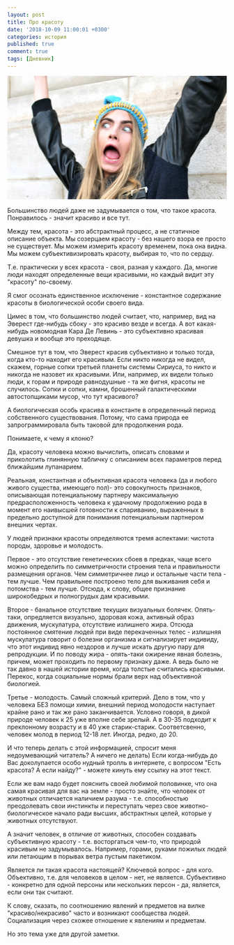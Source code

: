 ```yaml
---
layout: post
title: Про красоту 
date: '2018-10-09 11:00:01 +0300'
categories: история
published: true
comment: true
tags: [Дневник]
---
```


![Кара не Кара]( /image/karabtfl.jpg)

Большинство людей даже не задумывается о том, что такое красота.
Понравилось - значит красиво и все тут.

Между тем, красота - это абстрактный процесс, а не статичное описание объекта.
Мы созерцаем красоту - без нашего взора ее просто не существует. Мы можем измерить красоту временем, пока она видна.
Мы можем субъективизировать красоту, выбирая то, что по сердцу.

Т.е. практически у всех красота - своя, разная у каждого. Да, многие люди находят определенные вещи красивыми, но каждый видит эту "красоту" по-своему.

Я смог осознать единственное исключение - константное содержание красоты в биологической особи своего вида.

Цимес в том, что большинство людей считает, что, например, вид на Эверест где-нибудь сбоку - это красиво везде и всегда. А вот какая-нибудь новомодная Кара Де Левинь - это субъективно красивая девушка и вообще это преходяще.

Смешное тут в том, что Эверест красив субъективно и только тогда, когда кто-то находит его красивым. Если никто никогда не видел, скажем, горные сопки третьей планеты системы Сириуса, то никто и никогда не назовет их красивыми. Или, например, их видели только люди, к горам и природе равнодушные - та же фигня, красоты не случилось. Сопки и сопки, камни, брошенный галактическими автостопщиками мусор, что тут красивого?

А биологическая особь красива в константе в определенный период собственного существования. Потому, что сама природа ее запрограммировала быть таковой для продолжения рода.

Понимаете, к чему я клоню?

Да, красоту человека можно вычислить, описать словами и приколотить глинянную табличку с описанием всех параметров перед ближайшим лупанарием.

Реальная, константная и объективная красота человека (да и любого живого существа, имеющего пол)- это совокупность признаков, описывающая потенциальному партнеру максимальную предрасположенность человека к удачному продолжению рода в момент его наивысшей готовности к спариванию, выраженных в предельно доступной для понимания потенциальным партнером внешних чертах.

У людей признаки красоты определяются тремя аспектами: чистота породы, здоровье и молодость.

Первое - это отсутствие генетических сбоев в предках, чаще всего можно определить по симметричности строения тела и правильности размещения органов. Чем симметричнее лицо и остальные части тела - тем лучше. Чем правильнее построено тело для выживания себя и потомства - тем лучше. Отсюда, к слову, общее признание широкобедрых и полногрудых дам красивыми.

Второе - банальное отсутствие текущих визуальных болячек. Опять-таки, опредляется визуально, здоровая кожа, активный образ движения, мускулатура, отсутствие излишнего жира. Отсюда постоянное смятение людей при виде перекаченных телес - излишняя мускулатура говорит о болезни организма и сигнализирует индивиду, что этот индивид явно нездоров и лучше искать другую пару для репродукции. И по поводу жира - опять-таки ожирение явная болезнь, причем, может проходить по первому признаку даже. А ведь было не так давно в нашей истории время, когда толстые считались красивыми. Перекос, когда социальные нормы брали верх над объективной биологией.

Третье - молодость. Самый сложный критерий. Дело в том, что у человека БЕЗ помощи химии, внешний период молодости наступает крайне рано и так же рано заканчивается. Условно говоря, в дикой природе человек к 25 уже вполне себе зрелый. А в 30-35 подходит к преклонному возрасту и в 40 уже старик-старик.
Соответсвенно, человек молод в период 12-18 лет. Иногда, редко, до 20.

И что теперь делать с этой информацией, спросит меня недоумевающий читатель? А ничего не делать)
Если когда-нибудь до Вас доколупается особо нудный тролль в интернете, с вопросом "Есть красота? А если найду?" - можете кинуть ему ссылку на этот текст.

Если же вам надо будет пояснить своей любимой половинке, что она самая красивая для вас на земле - просто знайте, что человек от животных отличается наличием разума - т.е. способностью преодолевать свои инстинкты и переступать через свое животно-биологическое начало ради высших, абстрактных целей, которые у животных отсутствуют.

А значит человек, в отличие от животных, способен создавать субъективную красоту - т.е. восторгаться чем-то, что природой красивым не задумывалось. Например, горами, руками пожилых людей или летающим в порывах ветра пустым пакетиком.

Является ли такая красота настоящей? Ключевой вопрос - для кого. Объективно, т.е. для человеков в целом - нет, не является. Субъективно - конкретно для одной персоны или нескольких персон - да, является, если они так считают.

К слову, сказать, по соотношению явлений и предметов на вилке "красиво/некрасиво" часто и возникают сообщества людей. Социализация через схожее отношение к явлениям и предметам.

Но это тема уже для другой заметки.